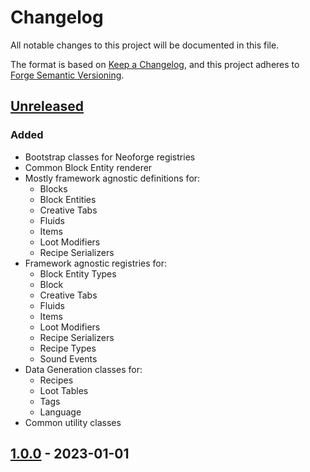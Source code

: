 # Changelog

All notable changes to this project will be documented in this file.

The format is based on [Keep a Changelog](https://keepachangelog.com/en/1.1.0/), and this project adheres to [Forge Semantic Versioning](https://docs.minecraftforge.net/en/1.20.x/gettingstarted/versioning/).

## [Unreleased](https://github.com/NovaMachina-Mods/NovaCore/compare/v1.0.0...HEAD)

### Added
- Bootstrap classes for Neoforge registries
- Common Block Entity renderer
- Mostly framework agnostic definitions for:
  - Blocks
  - Block Entities
  - Creative Tabs
  - Fluids
  - Items
  - Loot Modifiers
  - Recipe Serializers
- Framework agnostic registries for:
  - Block Entity Types
  - Block
  - Creative Tabs
  - Fluids
  - Items
  - Loot Modifiers
  - Recipe Serializers
  - Recipe Types
  - Sound Events
- Data Generation classes for:
  - Recipes
  - Loot Tables
  - Tags
  - Language
- Common utility classes

## [1.0.0](https://github.com/NovaMachina-Mods/ExNihiloSequentia/compare/v5.0.0...HEAD) - 2023-01-01
